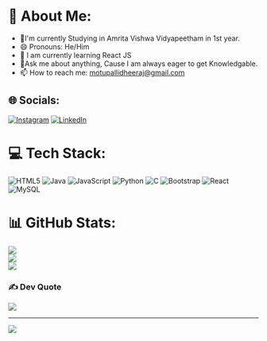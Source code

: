 # 💫 About Me:
- 🔭I'm currently Studying in Amrita Vishwa Vidyapeetham in 1st year.<br>
- 😄 Pronouns: He/Him
- 🌱 I am currently learning React JS<br>
- 💬Ask me about anything, Cause I am always eager to get Knowledgable.
- 📫 How to reach me: motupallidheeraj@gmail.com

## 🌐 Socials:
[![Instagram](https://img.shields.io/badge/Instagram-%23E4405F.svg?logo=Instagram&logoColor=white)](https://instagram.com/https://www.instagram.com/dheerajmotupalli/) [![LinkedIn](https://img.shields.io/badge/LinkedIn-%230077B5.svg?logo=linkedin&logoColor=white)](https://linkedin.com/in/https://www.linkedin.com/in/dheeraj-motupalli-719a66287/) 

# 💻 Tech Stack:
![HTML5](https://img.shields.io/badge/html5-%23E34F26.svg?style=for-the-badge&logo=html5&logoColor=white) ![Java](https://img.shields.io/badge/java-%23ED8B00.svg?style=for-the-badge&logo=openjdk&logoColor=white) ![JavaScript](https://img.shields.io/badge/javascript-%23323330.svg?style=for-the-badge&logo=javascript&logoColor=%23F7DF1E) ![Python](https://img.shields.io/badge/python-3670A0?style=for-the-badge&logo=python&logoColor=ffdd54) ![C](https://img.shields.io/badge/c-%2300599C.svg?style=for-the-badge&logo=c&logoColor=white) ![Bootstrap](https://img.shields.io/badge/bootstrap-%238511FA.svg?style=for-the-badge&logo=bootstrap&logoColor=white) ![React](https://img.shields.io/badge/react-%2320232a.svg?style=for-the-badge&logo=react&logoColor=%2361DAFB) ![MySQL](https://img.shields.io/badge/mysql-4479A1.svg?style=for-the-badge&logo=mysql&logoColor=white)
# 📊 GitHub Stats:
![](https://github-readme-stats.vercel.app/api?username=CrownDestro&theme=dark&hide_border=false&include_all_commits=true&count_private=false)<br/>
![](https://github-readme-streak-stats.herokuapp.com/?user=CrownDestro&theme=dark&hide_border=false)<br/>
![](https://github-readme-stats.vercel.app/api/top-langs/?username=CrownDestro&theme=dark&hide_border=false&include_all_commits=true&count_private=false&layout=compact)

### ✍️ Dev Quote
![](https://quotes-github-readme.vercel.app/api?type=horizontal&theme=radical)

---
[![](https://visitcount.itsvg.in/api?id=CrownDestro&icon=0&color=0)](https://visitcount.itsvg.in)

<!-- Proudly created with GPRM ( https://gprm.itsvg.in ) -->
